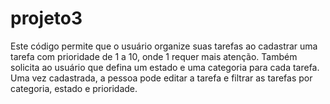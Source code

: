 # projeto3
Este código permite que o usuário organize suas tarefas ao cadastrar uma tarefa com prioridade de 1 a 10, onde 1 requer mais atenção. Também solicita ao usuário que defina um estado e uma categoria para cada tarefa. Uma vez cadastrada, a pessoa pode editar a tarefa e filtrar as tarefas por categoria, estado e prioridade.
